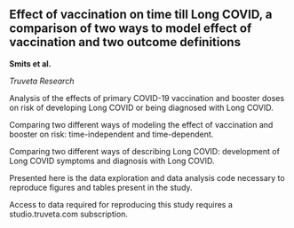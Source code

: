 Effect of vaccination on time till Long COVID, a comparison of two ways to model effect of vaccination and two outcome definitions
---------------------------------------------------------------------------------------------------------------------------------

**Smits et al.**

*Truveta Research*


Analysis of the effects of primary COVID-19 vaccination and booster doses on risk of developing Long COVID or being diagnosed with Long COVID. 

Comparing two different ways of modeling the effect of vaccination and booster on risk: time-independent and time-dependent.

Comparing two different ways of describing Long COVID: development of Long COVID symptoms and diagnosis with Long COVID.

Presented here is the data exploration and data analysis code necessary to reproduce figures and tables present in the study.

Access to data required for reproducing this study requires a studio.truveta.com subscription.
